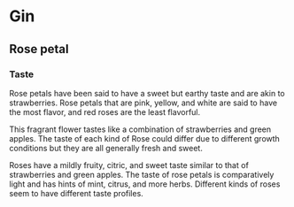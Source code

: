 # Gin

## Rose petal

### Taste

Rose petals have been said to have a sweet but earthy taste and are akin to strawberries. Rose petals that are pink, yellow, and white are said to have the most flavor, and red roses are the least flavorful.

This fragrant flower tastes like a combination of strawberries and green apples. The taste of each kind of Rose could differ due to different growth conditions but they are all generally fresh and sweet.

Roses have a mildly fruity, citric, and sweet taste similar to that of strawberries and green apples. The taste of rose petals is comparatively light and has hints of mint, citrus, and more herbs. Different kinds of roses seem to have different taste profiles.

